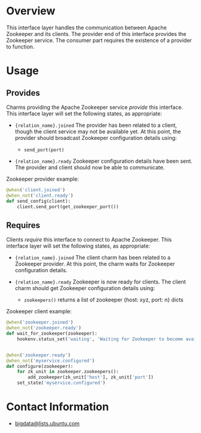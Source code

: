 # Overview

This interface layer handles the communication between Apache Zookeeper and its
clients. The provider end of this interface provides the Zookeeper service.
The consumer part requires the existence of a provider to function.


# Usage

## Provides

Charms providing the Apache Zookeeper service *provide* this interface. This
interface layer will set the following states, as appropriate:

  * `{relation_name}.joined` The provider has been related to a client,
  though the client service may not be available yet. At this point,
  the provider should broadcast Zookeeper configuration details using:

    * `send_port(port)`


  * `{relation_name}.ready`  Zookeeper configuration details have been sent.
  The provider and client should now be able to communicate.


Zookeeper provider example:

```python
@when('client.joined')
@when_not('client.ready')
def send_config(client):
    client.send_port(get_zookeeper_port())
```


## Requires

Clients *require* this interface to connect to Apache Zookeeper. This interface
layer will set the following states, as appropriate:

  * `{relation_name}.joined` The client charm has been related to a Zookeeper
  provider. At this point, the charm waits for Zookeeper configuration details.

  * `{relation_name}.ready`  Zookeeper is now ready for clients. The client
  charm should get Zookeeper configuration details using:

    * `zookeepers()` returns a list of zookeeper {host: xyz, port: n} dicts


Zookeeper client example:

```python
@when('zookeeper.joined')
@when_not('zookeeper.ready')
def wait_for_zookeeper(zookeeper):
    hookenv.status_set('waiting', 'Waiting for Zookeeper to become available')


@when('zookeeper.ready')
@when_not('myservice.configured')
def configure(zookeeper):
    for zk_unit in zookeeper.zookeepers():
        add_zookeeper(zk_unit['host'], zk_unit['port'])
    set_state('myservice.configured')
```


# Contact Information

- <bigdata@lists.ubuntu.com>

